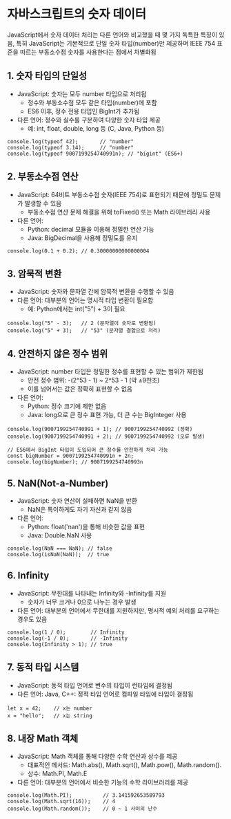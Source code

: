 # 자바스크립트의 숫자 데이터

JavaScript에서 숫자 데이터 처리는 다른 언어와 비교했을 때 몇 가지 독특한 특징이 있음, 특히 JavaScript는 기본적으로 단일 숫자 타입(number)만 제공하며 IEEE 754 표준을 따르는 부동소수점 숫자를 사용한다는 점에서 차별화됨

## 1. 숫자 타입의 단일성

- JavaScript: 숫자는 모두 number 타입으로 처리됨
  - 정수와 부동소수점 모두 같은 타입(number)에 포함
  - ES6 이후, 정수 전용 타입인 BigInt가 추가됨
- 다른 언어: 정수와 실수를 구분하여 다양한 숫자 타입 제공
  - 예: int, float, double, long 등 (C, Java, Python 등)
 
```
console.log(typeof 42);       // "number"
console.log(typeof 3.14);     // "number"
console.log(typeof 9007199254740991n); // "bigint" (ES6+)
```

## 2. 부동소수점 연산

- JavaScript: 64비트 부동소수점 숫자(IEEE 754)로 표현되기 때문에 정밀도 문제가 발생할 수 있음
  - 부동소수점 연산 문제 해결을 위해 toFixed() 또는 Math 라이브러리 사용
- 다른 언어:
  -  Python: decimal 모듈을 이용해 정밀한 연산 가능
  -  Java: BigDecimal을 사용해 정밀도를 유지

```
console.log(0.1 + 0.2); // 0.30000000000000004
```

## 3. 암묵적 변환

- JavaScript: 숫자와 문자열 간에 암묵적 변환을 수행할 수 있음
- 다른 언어: 대부분의 언어는 명시적 타입 변환이 필요함
  - 예: Python에서는 int("5") + 3이 필요
 
```
console.log("5" - 3);   // 2 (문자열이 숫자로 변환됨)
console.log("5" + 3);   // "53" (문자열 결합으로 처리)
```

## 4. 안전하지 않은 정수 범위

- JavaScript: number 타입은 정밀한 정수를 표현할 수 있는 범위가 제한됨
  - 안전 정수 범위: -(2^53 - 1) ~ 2^53 - 1 (약 ±9천조)
  - 이를 넘어서는 값은 정확히 표현할 수 없음
- 다른 언어:
  - Python: 정수 크기에 제한 없음
  - Java: long으로 큰 정수 표현 가능, 더 큰 수는 BigInteger 사용
 
```
console.log(9007199254740991 + 1); // 9007199254740992 (정확)
console.log(9007199254740991 + 2); // 9007199254740992 (오류 발생)

// ES6에서 BigInt 타입이 도입되어 큰 정수를 안전하게 처리 가능
const bigNumber = 9007199254740991n + 2n;
console.log(bigNumber); // 9007199254740993n
```

## 5. NaN(Not-a-Number)

- JavaScript: 숫자 연산이 실패하면 NaN을 반환
  - NaN은 특이하게도 자기 자신과 같지 않음
- 다른 언어:
  - Python: float('nan')을 통해 비슷한 값을 표현
  - Java: Double.NaN 사용

```
console.log(NaN === NaN); // false
console.log(isNaN(NaN));  // true
```

## 6. Infinity

- JavaScript: 무한대를 나타내는 Infinity와 -Infinity를 지원
  - 숫자가 너무 크거나 0으로 나누는 경우 발생
- 다른 언어: 대부분의 언어에서 무한대를 지원하지만, 명시적 예외 처리를 요구하는 경우도 있음

```
console.log(1 / 0);        // Infinity
console.log(-1 / 0);       // -Infinity
console.log(Infinity > 1); // true
```

## 7. 동적 타입 시스템

- JavaScript: 동적 타입 언어로 변수의 타입이 런타임에 결정됨
- 다른 언어: Java, C++: 정적 타입 언어로 컴파일 타임에 타입이 결정됨

```
let x = 42;    // x는 number
x = "hello";   // x는 string
```

## 8. 내장 Math 객체

- JavaScript: Math 객체를 통해 다양한 수학 연산과 상수를 제공
  - 대표적인 메서드: Math.abs(), Math.sqrt(), Math.pow(), Math.random().
  - 상수: Math.PI, Math.E
- 다른 언어: 대부분의 언어에서 비슷한 기능의 수학 라이브러리를 제공

```
console.log(Math.PI);          // 3.141592653589793
console.log(Math.sqrt(16));    // 4
console.log(Math.random());    // 0 ~ 1 사이의 난수
```

